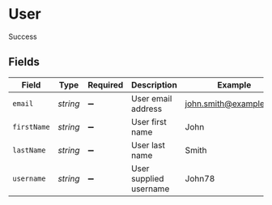 # User

Success


## Fields

| Field                  | Type                   | Required               | Description            | Example                |
| ---------------------- | ---------------------- | ---------------------- | ---------------------- | ---------------------- |
| `email`                | *string*               | :heavy_minus_sign:     | User email address     | john.smith@example.com |
| `firstName`            | *string*               | :heavy_minus_sign:     | User first name        | John                   |
| `lastName`             | *string*               | :heavy_minus_sign:     | User last name         | Smith                  |
| `username`             | *string*               | :heavy_minus_sign:     | User supplied username | John78                 |